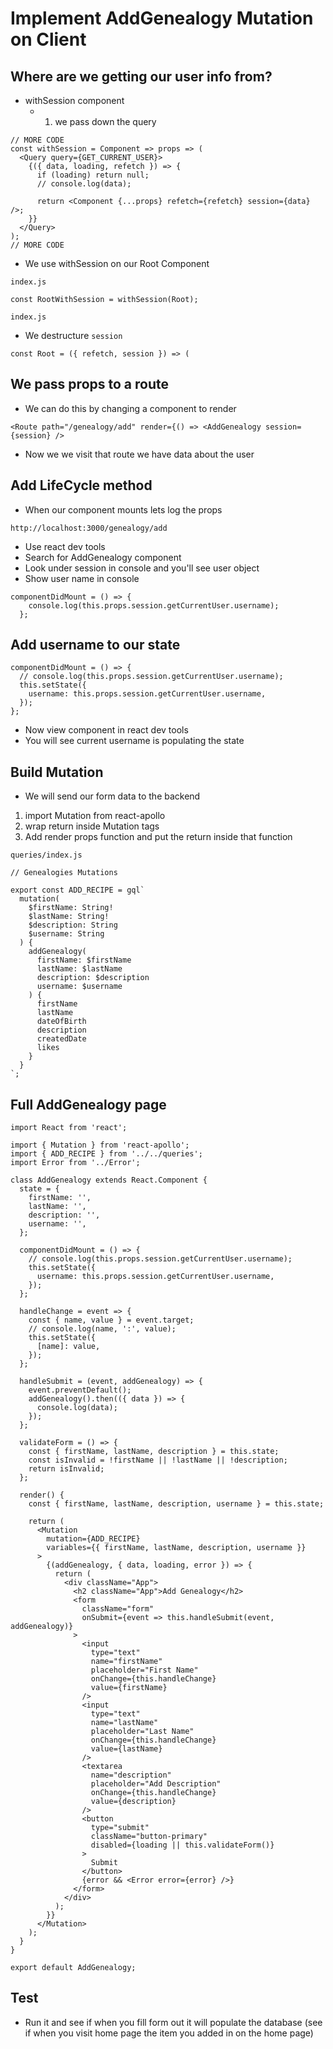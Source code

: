 # Implement AddGenealogy Mutation on Client
## Where are we getting our user info from?
* withSession component
    - 1. we pass down the query

```
// MORE CODE
const withSession = Component => props => (
  <Query query={GET_CURRENT_USER}>
    {({ data, loading, refetch }) => {
      if (loading) return null;
      // console.log(data);

      return <Component {...props} refetch={refetch} session={data} />;
    }}
  </Query>
);
// MORE CODE
```

* We use withSession on our Root Component

`index.js`

```
const RootWithSession = withSession(Root);
```

`index.js`

* We destructure `session`

```
const Root = ({ refetch, session }) => (
```

## We pass props to a route
* We can do this by changing a component to render

```
<Route path="/genealogy/add" render={() => <AddGenealogy session={session} />
```

* Now we we visit that route we have data about the user

## Add LifeCycle method
* When our component mounts lets log the props

`http://localhost:3000/genealogy/add`

* Use react dev tools
* Search for AddGenealogy component
* Look under session in console and you'll see user object
* Show user name in console

```
componentDidMount = () => {
    console.log(this.props.session.getCurrentUser.username);
  };
```

## Add username to our state
```
componentDidMount = () => {
  // console.log(this.props.session.getCurrentUser.username);
  this.setState({
    username: this.props.session.getCurrentUser.username,
  });
};
```

* Now view component in react dev tools
* You will see current username is populating the state

## Build Mutation
* We will send our form data to the backend

1. import Mutation from react-apollo
2. wrap return inside Mutation tags
3. Add render props function and put the return inside that function

`queries/index.js`

```
// Genealogies Mutations

export const ADD_RECIPE = gql`
  mutation(
    $firstName: String!
    $lastName: String!
    $description: String
    $username: String
  ) {
    addGenealogy(
      firstName: $firstName
      lastName: $lastName
      description: $description
      username: $username
    ) {
      firstName
      lastName
      dateOfBirth
      description
      createdDate
      likes
    }
  }
`;
```

## Full AddGenealogy page
```
import React from 'react';

import { Mutation } from 'react-apollo';
import { ADD_RECIPE } from '../../queries';
import Error from '../Error';

class AddGenealogy extends React.Component {
  state = {
    firstName: '',
    lastName: '',
    description: '',
    username: '',
  };

  componentDidMount = () => {
    // console.log(this.props.session.getCurrentUser.username);
    this.setState({
      username: this.props.session.getCurrentUser.username,
    });
  };

  handleChange = event => {
    const { name, value } = event.target;
    // console.log(name, ':', value);
    this.setState({
      [name]: value,
    });
  };

  handleSubmit = (event, addGenealogy) => {
    event.preventDefault();
    addGenealogy().then(({ data }) => {
      console.log(data);
    });
  };

  validateForm = () => {
    const { firstName, lastName, description } = this.state;
    const isInvalid = !firstName || !lastName || !description;
    return isInvalid;
  };

  render() {
    const { firstName, lastName, description, username } = this.state;

    return (
      <Mutation
        mutation={ADD_RECIPE}
        variables={{ firstName, lastName, description, username }}
      >
        {(addGenealogy, { data, loading, error }) => {
          return (
            <div className="App">
              <h2 className="App">Add Genealogy</h2>
              <form
                className="form"
                onSubmit={event => this.handleSubmit(event, addGenealogy)}
              >
                <input
                  type="text"
                  name="firstName"
                  placeholder="First Name"
                  onChange={this.handleChange}
                  value={firstName}
                />
                <input
                  type="text"
                  name="lastName"
                  placeholder="Last Name"
                  onChange={this.handleChange}
                  value={lastName}
                />
                <textarea
                  name="description"
                  placeholder="Add Description"
                  onChange={this.handleChange}
                  value={description}
                />
                <button
                  type="submit"
                  className="button-primary"
                  disabled={loading || this.validateForm()}
                >
                  Submit
                </button>
                {error && <Error error={error} />}
              </form>
            </div>
          );
        }}
      </Mutation>
    );
  }
}

export default AddGenealogy;
```

## Test
* Run it and see if when you fill form out it will populate the database (see if when you visit home page the item you added in on the home page)

